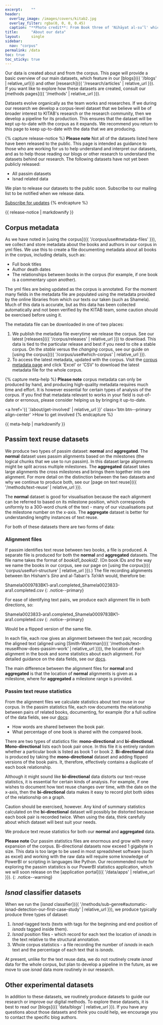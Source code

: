 ```yaml
---
excerpt:	""
header:
  overlay_image: /images/covers/kitab2.jpg
  overlay_filter: rgba(0, 0, 0, 0.45)
  caption: "**Photo credit**: From Book three of 'Nihāyat al-su’l' which gives instructions on using lances. Dated 773/1371 (Add. MS. 18866, f. 113r)"
title:		"About our data"
layout:		single
sidebar:
  nav: "corpus"
permalink: /data
toc: true
toc_sticky: true
---
```


Our data is created about and from the corpus. This page will provide a basic overview of our main datasets, which feature in our [blogs]({{ '/blogs' | relative_url}}) and other [research]({{ '/research/articles' | relative_url }}). If you want like to explore how these datasets are created, consult our [methods pages]({{ '/methods' | relative_url }}).

Datasets evolve organically as the team works and researches. If we during our research we develop a corpus-level dataset that we believe will be of broader interest to KITAB's research or the research community, then we develop a pipeline for its production. This ensures that the dataset will be kept up-to-date with the corpus as it expands. We recommend you return to this page to keep up-to-date with the data that we are producing.

{% capture release-notice %}
**Please note** Not all of the datasets listed here have been released to the public. This page is intended as guidance to those who are working for us to help understand and interpret our datasets, and as to help those reading our blogs or other research to understand the datasets behind our research. The following datasets have not yet been publicly released:
* All passim datasets
* Isnad related data

We plan to release our datasets to the public soon. Subscribe to our mailing list to be notified when we release data.

<a href='' class='btn btn--primary align-center' >Subscribe for updates</a>
{% endcapture %}

<div class="notice--warning">
{{ release-notice | markdownify }}
</div>

## Corpus metadata

As we have noted in [using the corpus]({{ '/corpus/use#metadata-files' }}), we collect and store metadata about the books and authors in our corpus in yml files. We use this to create a file documenting metadata about all books in the corpus, including details, such as:
* Full book titles
* Author death dates
* The relationships between books in the corpus (for example, if one book is a commentary upon another).

The yml files are being updated as the corpus is annotated. For the moment many fields in the metadata file are populated using the metadata provided by the online libraries from which our texts our taken (such as Shamela). Much of this data is accurate, but as this data has been collected automatically and not been verified by the KITAB team, some caution should be exercised before using it.

The metadata file can be downloaded in one of two places:

1. We publish the metadata file everytime we release the corpus. See our latest [releases]({{ '/corpus/releases' | relative_url }}) to download. This data is tied to the particular release and best if you need to cite a stable corpus. On the *stable* versus the *changing* corpus, see our guide on [using the corpus]({{ '/corpus/use#which-corpus' | relative_url }}).
2. To access the latest metadata, updated with the corpus. Visit the [corpus metadata page](https://kitab-corpus-metadata.azurewebsites.net/) and click 'Excel' or 'CSV' to download the latest metadata file for the whole corpus.

{% capture meta-help %}
**Please note** corpus metadata can only be produced by hand, and producing high-quality metadata requires much time and effort. It is however essential for certain types of analysis of the corpus. If you find that metadata relevant to works in your field is out-of-date or erronous, please consider helping us by bringing it up-to-date.

<a href='{{ '/about/get-involved' | relative_url }}' class='btn btn--primary align-center' >How to get involved</a>
{% endcapture %}

<div class="notice--warning">
{{ meta-help | markdownify }}
</div>

## Passim text reuse datasets

We produce two types of passim dataset: **normal** and **aggregated**. The **normal** dataset uses passim alignments based on the milestones (the logical chunks that we use to run passim). In this dataset large alignments might be split across multiple milestones. The **aggregated** dataset takes large alignments the cross milestones and brings them together into one alignment. For more detail on the distinction between the two datasets and why we continue to produce both, see our [page on text reuse]({{ '/methods/text-reuse' | relative_url }}).

The **normal** dataset is good for visualisation because the each alignment can be referred to based on its milestone position, which corresponds uniformly to a 300-word chunk of the text - many of our vizualisations put the milestone number on the x-axis. The **aggregate** dataset is better for understanding lengthy instances of text reuse.

For both of these datasets there are two forms of data:

### Alignment files

If passim identifies text reuse between two books, a file is produced. A separate file is produced for both the **normal** and **aggregated** datasets. The file name takes the format of *bookid1_bookid2*. (On book IDs and the way we name the books in our corpus, see our page on [using the corpus]({{ 'corpus/use#uri-structure' | relative_url }}).) The file recording alignments between Ibn Hisham's *Sira* and al-Tabari's *Taʾrikh* would, therefore be:

Shamela0009783BK1-ara1.completed_Shamela0023833-ara1.completed.csv
{: .notice--primary}

For ease of identifying text pairs, we produce each alignment file in both directions, so:

Shamela0023833-ara1.completed_Shamela0009783BK1-ara1.completed.csv
{: .notice--primary}

Would be a flipped version of the same file.

In each file, each row gives an alignment between the text pair, recording the aligned text (aligned using [Smith-Waterman]({{ '/methods/text-reuse#how-does-passim-work' | relative_url }})), the location of each alignment in the book and some statistics about each alignment. For detailed guidance on the data fields, see our [docs]().

The main difference between the alignment files for **normal** and **aggregated** is that the location of **normal** alignments is given as a milestone, where for **aggregated** a milestone range is provided.

### Passim text reuse statistics

From the alignment files we calculate statistics about text reuse in our corpus. In the passim statistics file, each row documents the relationship between pairs of related books, documenting, for example (for a full outline of the data fields, see our [docs](): 
* How words are shared between the book pair.
* What percentage of one book is shared with the compared book.

There are two types of statistics file: **mono-directional** and **bi-directional**. **Mono-directional** lists each book pair once. In this file it is entirely random whether a particular book is listed as book 1 or book 2. **Bi-directional** data is produced by taking the **mono-directional** dataset and adding flipped versions of the book pairs. It, therefore, effectively contains a duplicate of each book relationship.

Although it might sound like **bi-directional** data distorts our text-reuse statistics, it is essential for certain kinds of analysis. For example, if one wishes to document how text reuse changes over time, with the date on the x-axis, then the **bi-directional** data makes it easy to record plot both sides of the relationship on a graph.

Caution should be exercised, however. Any kind of summary statistics calculated on the **bi-directional** dataset will possibly be distorted because each book pair is recorded twice. When using the data, think carefully about which dataset will best suit your needs.

We produce text reuse statistics for both our **normal** and **aggregated** data.

**Please note** Our passim statistics files are enormous and grow with every expansion of the corpus. Bi-directional datasets now exceed 1 gigabyte in size. This data is too large to be used in most spreadsheet software (such as excel) and working with the raw data will require some knowledge of PowerBI or scripting in languages like Python. Our recommended route for exploring the passim statistics is our PowerBI statistics application, which we will soon release on the [application portal]({{ '/data/apps' | relative_url }}).
{: .notice--warning}


## *Isnad* classifier datasets

When we run the [*isnad* classifier]({{ '/methods/sub-genre#automatic-isnad-detection-our-first-case-study' | relative_url }}), we produce typically produce three types of dataset: 

1. *Isnad*-tagged texts (texts with tags for the beginning and end position of *isnads* tagged inside them).
1. *Isnad* position files - which record for each text the location of *isnads* in the text relative to the structural annotation.
1. Whole corpus statistics - a file recording the number of *isnads* in each text and the percentage of each text that is *isnads*.

At present, unlike for the text reuse data, we do not routinely create *isnad* data for the whole corpus, but plan to develop a pipeline in the future, as we move to use *isnad* data more routinely in our research.

## Other experimental datasets

In addition to these datasets, we routinely produce datasets to guide our research or improve our digital methods. To explore these datasets, it is best to read our [blogs]({{ 'data/blogs' | relative_url }}). If you have any questions about those datasets and think you could help, we encourage you to contact the specific blog authors.

